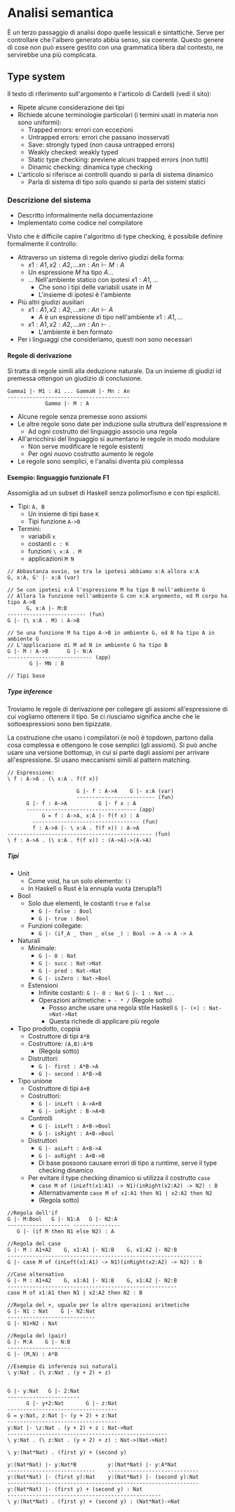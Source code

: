 # Analisi semantica

È un terzo passaggio di analisi dopo quelle lessicali e sintattiche. Serve per controllare che l'albero generato abbia senso, sia coerente. Questo genere di cose non può essere gestito con una grammatica libera dal contesto, ne servirebbe una più complicata.

## Type system

Il testo di riferimento sull'argomento è l'articolo di Cardelli (vedi il sito):
* Ripete alcune considerazione dei tipi
* Richiede alcune terminologie particolari (i termini usati in materia non sono uniformi):
  * Trapped errors: errori con eccezioni
  * Untrapped errors: errori che passano inosservati
  * Save: strongly typed (non causa untrapped errors)
  * Weakly checked: weakly typed
  * Static type checking: previene alcuni trapped errors (non tutti)
  * Dinamic checking: dinamica type checking
* L'articolo si riferisce ai controlli quando si parla di sistema dinamico
  * Parla di sistema di tipo solo quando si parla dei sistemi statici

### Descrizione del sistema

* Descritto informalmente nella documentazione
* Implementato come codice nel compilatore

Visto che è difficile capire l'algoritmo di type checking, è possibile definire formalmente il controllo:
* Attraverso un sistema di regole derivo giudizi della forma:
  * $x1:A1,x2:A2,...xn:An\vdash M:A$
  * Un espressione $M$ ha tipo $A$...
  * ... Nell'ambiente statico con ipotesi $x1:A1,...$
    * Che sono i tipi delle variabili usate in $M$
    * L'insieme di ipotesi è l'ambiente
* Più altri giudizi ausiliari
  * $x1:A1,x2:A2,...xn:An\vdash A$
    * $A$ è un espressione di tipo nell'ambiente $x1:A1,...$
  * $x1:A1,x2:A2,...xn:An\vdash .$
    * L'ambiente è ben formato
* Per i linguaggi che consideriamo, questi non sono necessari

#### Regole di derivazione

Si tratta di regole simili alla deduzione naturale. Da un insieme di giudizi id premessa ottengon un giudizio di conclusione.

```
Gamma1 |- M1 : A1 ... GammaN |- Mn : An
---------------------------------------
            Gamma |- M : A
```

* Alcune regole senza premesse sono assiomi
* Le altre regole sono date per induzione sulla struttura dell'espressione `M`
  * Ad ogni costrutto del linguaggio associo una regola
* All'arricchirsi del linguaggio si aumentano le regole in modo modulare
  * Non serve modificare le regole esistenti
  * Per ogni nuovo costrutto aumento le regole
* Le regole sono semplici, e l'analisi diventa più complessa

#### Esempio: linguaggio funzionale F1

Assomiglia ad un subset di Haskell senza polimorfismo e con tipi espliciti.

* Tipi: `A, B`
  * Un insieme di tipi base `K`
  * Tipi funzione `A->B`
* Termini:
  * variabili `x`
  * costanti `c : K`
  * funzioni `\ x:A . M`
  * applicazioni `M N`

```
// Abbastanza ovvio, se tra le ipotesi abbiamo x:A allora x:A
G, x:A, G' |- x:A (var)

// Se con ipotesi x:A l'espressione M ha tipo B nell'ambiente G
// Allora la funzione nell'ambiente G con x:A argomento, ed M corpo ha tipo A->B
      G, x:A |- M:B
------------------------- (fun)
G |- (\ x:A . M) : A->B

// Se una funzione M ha tipo A->B in ambiente G, ed N ha tipo A in ambiente G
// L'applicazione di M ad N in ambiente G ha tipo B 
G |- M : A->B      G |- N:A
--------------------------- (app)
       G |- MN : B

// Tipi base
```

##### Type inference

Troviamo le regole di derivazione per collegare gli assiomi all'espressione di cui vogliamo ottenere il tipo. Se ci riusciamo significa anche che le sottoespressioni sono ben tipizzate.

La costruzione che usano i compilatori (e noi) è topdown, partono dalla cosa complessa e ottengono le cose semplici (gli assiomi). Si può anche usare una versione bottomup, in cui si parte dagli assiomi per arrivare all'espressione.
Si usano meccanismi simili al pattern matching.

```
// Espressione:
\ f : A->A . (\ x:A . f(f x))

                      G |- f : A->A    G |- x:A (var)
                      ------------------------- (fun)
      G |- f : A->A          G |- f x : A
      ----------------------------------- (app)
           G = f : A->A, x:A |- f(f x) : A
        ---------------------------------- (fun)
        f : A->A |- \ x:A . f(f x)) : A->A
---------------------------------------------- (fun)
\ f : A->A . (\ x:A . f(f x)) : (A->A)->(A->A)

```

##### Tipi

* Unit
  * Come void, ha un solo elemento: `()`
  * In Haskell o Rust è la ennupla vuota (zerupla?)
* Bool
  * Solo due elementi, le costanti `true` e `false`
    * `G |- false : Bool`
    * `G |- true : Bool`
  * Funzioni collegate:
    * `G |- (if_A _ then _ else _) : Bool -> A -> A -> A`
* Naturali
  * Minimale:
    * `G |- 0 : Nat`
    * `G |- succ : Nat->Nat`
    * `G |- pred : Nat->Nat`
    * `G |- isZero : Nat->Bool`
  * Estensioni
    * Infinite costanti: `G |- 0 : Nat` `G |- 1 : Nat` `...`
    * Operazioni aritmetiche: `+ - * /` (Regole sotto)
      * Posso anche usare una regola stile Haskell `G |- (+) : Nat->Nat->Nat`
      * Questa richede di applicare più regole
* Tipo prodotto, coppia
  * Costruttore di tipi `A*B`
  * Costruttore: `(A,B):A*B`
    * (Regola sotto)
  * Distruttori:
    * `G |- first : A*B->A`
    * `G |- second : A*B->B`
* Tipo unione
  * Costruttore di tipi `A+B`
  * Costruttori:
    * `G |- inLeft : A->A+B`
    * `G |- inRight : B->A+B`
  * Controlli
    * `G |- isLeft : A+B->Bool`
    * `G |- isRight : A+B->Bool`
  * Distruttori
    * `G |- asLeft : A+B->A`
    * `G |- asRight : A+B->B`
    * Di base possono causare errori di tipo a runtime, serve il type checking dinamico
  * Per evitare il type checking dinamico si utilizza il costrutto `case`
    * `case M of (inLeft(x1:A1) -> N1)(inRight(x2:A2) -> N2) : B`
    * Alternativamente `case M of x1:A1 then N1 | x2:A2 then N2`
    * (Regola sotto)

```
//Regola dell'if
G |- M:Bool   G |- N1:A   G |- N2:A
-------------------- ---------------
   G |- (if M then N1 else N2) : A

//Regola del case
G |- M : A1+A2    G, x1:A1 |- N1:B    G, x1:A2 |- N2:B
--------------------------------------------------------------
G |- case M of (inLeft(x1:A1) -> N1)(inRight(x2:A2) -> N2) : B

//Case alternativo
G |- M : A1+A2    G, x1:A1 |- N1:B    G, x1:A2 |- N2:B
------------------------------------------------------
case M of x1:A1 then N1 | x2:A2 then N2 : B

//Regola del +, uguale per le altre operazioni aritmetiche
G |- N1 : Nat    G |- N2:Nat
----------------------------
G |- N1+N2 : Nat

//Regola del (pair)
G |- M:A    G |- N:B
--------------------
G |- (M,N) : A*B
```

```
//Esempio di inferenza sui naturali
\ y:Nat . (\ z:Nat . (y + 2) + z)


G |- y:Nat   G |- 2:Nat
-----------------------
      G |- y+2:Nat       G |- z:Nat
-----------------------------------
G = y:Nat, z:Nat |- (y + 2) + z:Nat
-----------------------------------
y:Nat |- \z:Nat . (y + 2) + z : Nat->Nat
---------------------------------------------------
\ y:Nat . (\ z:Nat . (y + 2) + z) : Nat->(Nat->Nat)
```

```
\ y:(Nat*Nat) . (first y) + (second y)

y:(Nat*Nat) |- y:Nat*B          y:(Nat*Nat) |- y:A*Nat
----------------------------    -----------------------------
y:(Nat*Nat) |- (first y):Nat    y:(Nat*Nat) |- (second y):Nat
-------------------------------------------------------------
y:(Nat*Nat) |- (first y) + (second y) : Nat
-------------------------------------------------
\ y:(Nat*Nat) . (first y) + (second y) : (Nat*Nat)->Nat
```
